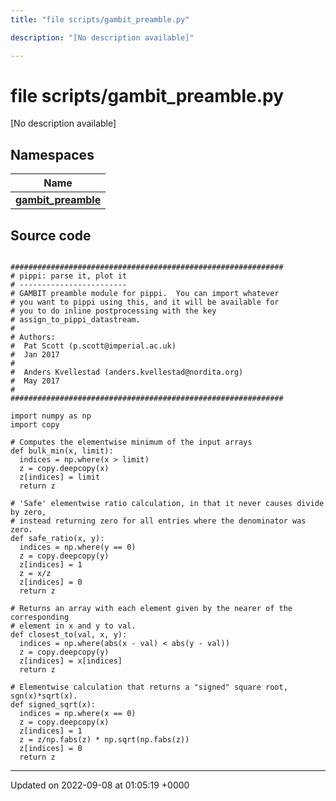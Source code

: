 ```yaml
---
title: "file scripts/gambit_preamble.py"

description: "[No description available]"

---
```


# file scripts/gambit_preamble.py

[No description available]

## Namespaces

| Name           |
| -------------- |
| **[gambit_preamble](/documentation/code/namespaces/namespacegambit__preamble/)**  |




## Source code

```

#############################################################
# pippi: parse it, plot it
# ------------------------
# GAMBIT preamble module for pippi.  You can import whatever
# you want to pippi using this, and it will be available for
# you to do inline postprocessing with the key
# assign_to_pippi_datastream.
#
# Authors:
#  Pat Scott (p.scott@imperial.ac.uk)
#  Jan 2017
#
#  Anders Kvellestad (anders.kvellestad@nordita.org)
#  May 2017
#  
#############################################################

import numpy as np
import copy

# Computes the elementwise minimum of the input arrays
def bulk_min(x, limit):
  indices = np.where(x > limit)
  z = copy.deepcopy(x)
  z[indices] = limit
  return z

# 'Safe' elementwise ratio calculation, in that it never causes divide by zero,
# instead returning zero for all entries where the denominator was zero.
def safe_ratio(x, y):
  indices = np.where(y == 0)
  z = copy.deepcopy(y)
  z[indices] = 1
  z = x/z
  z[indices] = 0
  return z

# Returns an array with each element given by the nearer of the corresponding
# element in x and y to val.
def closest_to(val, x, y):
  indices = np.where(abs(x - val) < abs(y - val))
  z = copy.deepcopy(y)
  z[indices] = x[indices]
  return z

# Elementwise calculation that returns a "signed" square root, sgn(x)*sqrt(x).
def signed_sqrt(x):
  indices = np.where(x == 0)
  z = copy.deepcopy(x)
  z[indices] = 1
  z = z/np.fabs(z) * np.sqrt(np.fabs(z))
  z[indices] = 0
  return z
```


-------------------------------

Updated on 2022-09-08 at 01:05:19 +0000
